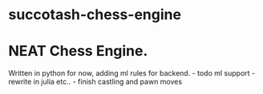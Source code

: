 # succotash-chess-engine
# NEAT Chess Engine.

Written in python for now, adding ml rules for backend.
	- todo ml support
	- rewrite in julia etc..
	- finish castling and pawn moves  
